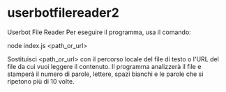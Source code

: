 # userbotfilereader2
Userbot File Reader
Per eseguire il programma, usa il comando:

node index.js <path_or_url>

Sostituisci <path_or_url> con il percorso locale del file di testo o l'URL del file da cui vuoi leggere il contenuto. Il programma analizzerà il file e stamperà il numero di parole, lettere, spazi bianchi e le parole che si ripetono più di 10 volte.